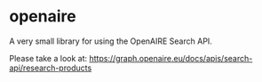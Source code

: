 # openaire
A very small library for using the OpenAIRE Search API.

Please take a look at: https://graph.openaire.eu/docs/apis/search-api/research-products 